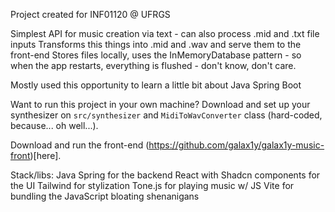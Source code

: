 Project created for INF01120 @ UFRGS

Simplest API for music creation via text - can also process .mid and .txt file inputs
Transforms this things into .mid and .wav and serve them to the front-end
Stores files locally, uses the InMemoryDatabase pattern - so when the app restarts, everything is flushed - don't know, don't care.

Mostly used this opportunity to learn a little bit about Java Spring Boot

Want to run this project in your own machine? Download and set up your synthesizer on `src/synthesizer` and `MidiToWavConverter` class (hard-coded, because... oh well...).

Download and run the front-end (https://github.com/galax1y/galax1y-music-front)[here].

Stack/libs:
Java Spring for the backend
React with Shadcn components for the UI
Tailwind for stylization
Tone.js for playing music w/ JS
Vite for bundling the JavaScript bloating shenanigans
